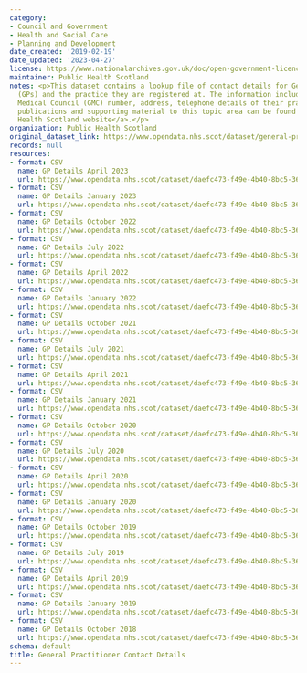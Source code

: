 ```yaml
---
category:
- Council and Government
- Health and Social Care
- Planning and Development
date_created: '2019-02-19'
date_updated: '2023-04-27'
license: https://www.nationalarchives.gov.uk/doc/open-government-licence/version/3/
maintainer: Public Health Scotland
notes: <p>This dataset contains a lookup file of contact details for General Practitioners
  (GPs) and the practice they are registered at. The information includes General
  Medical Council (GMC) number, address, telephone details of their practice.\r\n\r\nAll
  publications and supporting material to this topic area can be found on the <a href="https://publichealthscotland.scot/our-areas-of-work/general-practice/">Public
  Health Scotland website</a>.</p>
organization: Public Health Scotland
original_dataset_link: https://www.opendata.nhs.scot/dataset/general-practitioner-contact-details
records: null
resources:
- format: CSV
  name: GP Details April 2023
  url: https://www.opendata.nhs.scot/dataset/daefc473-f49e-4b40-8bc5-366a8e7a759e/resource/2d122ac0-a632-4329-95a3-a4b4f0834c30/download/gp_contactdetails_apr2023-open-data.csv
- format: CSV
  name: GP Details January 2023
  url: https://www.opendata.nhs.scot/dataset/daefc473-f49e-4b40-8bc5-366a8e7a759e/resource/4630768d-72d0-4d09-ab51-31b93b8a4423/download/gp_contactdetails_jan2023-open-data.csv
- format: CSV
  name: GP Details October 2022
  url: https://www.opendata.nhs.scot/dataset/daefc473-f49e-4b40-8bc5-366a8e7a759e/resource/fb48a65c-25fa-4001-9afb-6110d761daf2/download/gp_contactdetails_oct2022-open-data.csv
- format: CSV
  name: GP Details July 2022
  url: https://www.opendata.nhs.scot/dataset/daefc473-f49e-4b40-8bc5-366a8e7a759e/resource/36c54711-b8f4-4f67-851a-0bfc3769da5f/download/gp_contactdetails_jul2022-open-data.csv
- format: CSV
  name: GP Details April 2022
  url: https://www.opendata.nhs.scot/dataset/daefc473-f49e-4b40-8bc5-366a8e7a759e/resource/692397e6-53de-41e0-b735-a46803defd59/download/gp_contactdetails_apr2022-open-data.csv
- format: CSV
  name: GP Details January 2022
  url: https://www.opendata.nhs.scot/dataset/daefc473-f49e-4b40-8bc5-366a8e7a759e/resource/614b821b-402d-466a-a1c9-2e791d4482c8/download/gp_contactdetails_jan2022.csv
- format: CSV
  name: GP Details October 2021
  url: https://www.opendata.nhs.scot/dataset/daefc473-f49e-4b40-8bc5-366a8e7a759e/resource/3bc1c732-96c8-42f2-81c8-3ba7defe6ef0/download/gp_contactdetails_oct2021-open-data.csv
- format: CSV
  name: GP Details July 2021
  url: https://www.opendata.nhs.scot/dataset/daefc473-f49e-4b40-8bc5-366a8e7a759e/resource/b34ecefc-f383-4968-aaf7-06f71ecb0cca/download/gp_contactdetails_jul2021-open-data.csv
- format: CSV
  name: GP Details April 2021
  url: https://www.opendata.nhs.scot/dataset/daefc473-f49e-4b40-8bc5-366a8e7a759e/resource/5b348d90-e76e-4660-b49e-1026a3c2f57f/download/gp_contactdetails_apr2021-open-data.csv
- format: CSV
  name: GP Details January 2021
  url: https://www.opendata.nhs.scot/dataset/daefc473-f49e-4b40-8bc5-366a8e7a759e/resource/4d1deea9-b096-49a3-934a-7d4828cc9188/download/gp_contactdetails_jan2021-open-data.csv
- format: CSV
  name: GP Details October 2020
  url: https://www.opendata.nhs.scot/dataset/daefc473-f49e-4b40-8bc5-366a8e7a759e/resource/1347fe0c-919d-4573-bee8-6edf54e0896b/download/gp_contactdetails_oct2020-open-data.csv
- format: CSV
  name: GP Details July 2020
  url: https://www.opendata.nhs.scot/dataset/daefc473-f49e-4b40-8bc5-366a8e7a759e/resource/398ed9d8-790d-4469-b7e1-2e6d5d12f882/download/gp_contactdetails_jul2020-open-data.csv
- format: CSV
  name: GP Details April 2020
  url: https://www.opendata.nhs.scot/dataset/daefc473-f49e-4b40-8bc5-366a8e7a759e/resource/be6aea98-20d8-4112-9b56-c437b3c651e5/download/gp_contactdetails_apr2020-open-data.csv
- format: CSV
  name: GP Details January 2020
  url: https://www.opendata.nhs.scot/dataset/daefc473-f49e-4b40-8bc5-366a8e7a759e/resource/b092b69f-0838-408e-bb89-082562f0e1cd/download/gp_contactdetails_jan2020-open-data.csv
- format: CSV
  name: GP Details October 2019
  url: https://www.opendata.nhs.scot/dataset/daefc473-f49e-4b40-8bc5-366a8e7a759e/resource/b9c31baf-74ce-4331-af72-8d7b473dfc8c/download/gp_contactdetails_oct2019-open-data.csv
- format: CSV
  name: GP Details July 2019
  url: https://www.opendata.nhs.scot/dataset/daefc473-f49e-4b40-8bc5-366a8e7a759e/resource/9147d685-578e-495b-a642-60a1afb0f5bc/download/gp_contactdetails_jul2019-open-data.csv
- format: CSV
  name: GP Details April 2019
  url: https://www.opendata.nhs.scot/dataset/daefc473-f49e-4b40-8bc5-366a8e7a759e/resource/d03319a8-d058-406f-bc92-b8faab4ed8a5/download/gp_contactdetails_apr2019-open-data.csv
- format: CSV
  name: GP Details January 2019
  url: https://www.opendata.nhs.scot/dataset/daefc473-f49e-4b40-8bc5-366a8e7a759e/resource/afd3653b-103d-4a64-b42e-3ce727eb4e6c/download/gp_contactdetails_jan2019-open-data.csv
- format: CSV
  name: GP Details October 2018
  url: https://www.opendata.nhs.scot/dataset/daefc473-f49e-4b40-8bc5-366a8e7a759e/resource/e37c14fe-51f7-4935-87d1-c79b30fe8824/download/gp_contact_details_october2018.csv
schema: default
title: General Practitioner Contact Details
---
```

